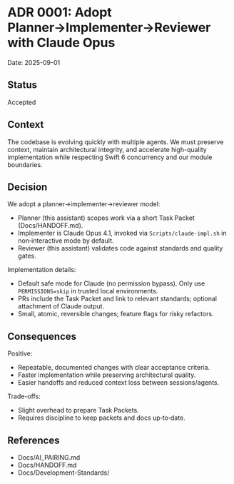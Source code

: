 # ADR 0001: Adopt Planner→Implementer→Reviewer with Claude Opus

Date: 2025-09-01

## Status
Accepted

## Context
The codebase is evolving quickly with multiple agents. We must preserve context, maintain architectural integrity, and accelerate high-quality implementation while respecting Swift 6 concurrency and our module boundaries.

## Decision
We adopt a planner→implementer→reviewer model:
- Planner (this assistant) scopes work via a short Task Packet (Docs/HANDOFF.md).
- Implementer is Claude Opus 4.1, invoked via `Scripts/claude-impl.sh` in non‑interactive mode by default.
- Reviewer (this assistant) validates code against standards and quality gates.

Implementation details:
- Default safe mode for Claude (no permission bypass). Only use `PERMISSIONS=skip` in trusted local environments.
- PRs include the Task Packet and link to relevant standards; optional attachment of Claude output.
- Small, atomic, reversible changes; feature flags for risky refactors.

## Consequences
Positive:
- Repeatable, documented changes with clear acceptance criteria.
- Faster implementation while preserving architectural quality.
- Easier handoffs and reduced context loss between sessions/agents.

Trade-offs:
- Slight overhead to prepare Task Packets.
- Requires discipline to keep packets and docs up‑to‑date.

## References
- Docs/AI_PAIRING.md
- Docs/HANDOFF.md
- Docs/Development-Standards/


